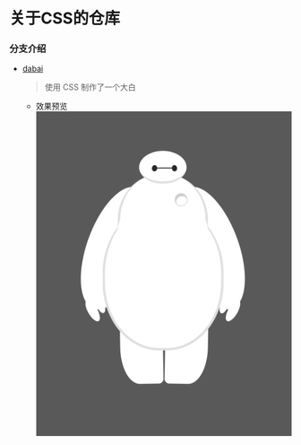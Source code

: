 # 关于CSS的仓库
### 分支介绍
  - [dabai](https://github.com/mx623303468/CSS/tree/dabai) 
    > 使用 CSS 制作了一个大白
    - 效果预览
    ![1539842095969](./dabai/1539842095969.png)
